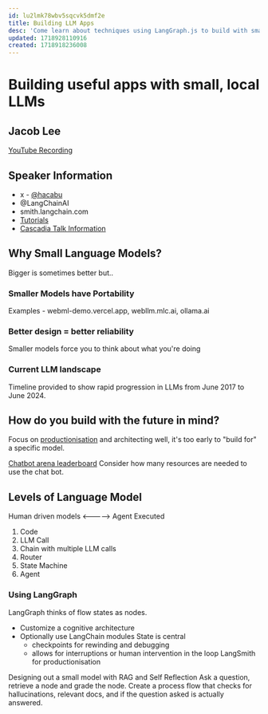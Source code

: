 ```yaml
---
id: lu2lmk78wbv5sqcvk5dmf2e
title: Building LLM Apps
desc: 'Come learn about techniques using LangGraph.js to build with smaller LLMs, and some of the benefits to designing apps to work with OSS models rather than always opting for the largest and most powerful.'
updated: 1718928110916
created: 1718918236008
---
```

# Building useful apps with small, local LLMs
## Jacob Lee
[YouTube Recording](https://www.youtube.com/watch?v=Kl6JKqkhYWA)

## Speaker Information
- x - [@hacabu](https://twitter.com/hacubu)
- @LangChainAI
- smith.langchain.com
- [Tutorials](https://langchain-ai.github.io/langgraphjs/tutorials)
- [Cascadia Talk Information](https://cascadiajs.com/2024/talks/building-useful-apps-with-small-local-llms)

## Why Small Language Models?
Bigger is sometimes better but..

### Smaller Models have Portability 
Examples - webml-demo.vercel.app, webllm.mlc.ai, ollama.ai

### Better design = better reliability
Smaller models force you to think about what you're doing

### Current LLM landscape
Timeline provided to show rapid progression in LLMs from June 2017 to June 2024.

## How do you build with the future in mind?
Focus on [productionisation](https://en.wikipedia.org/wiki/Productionisation) and architecting well, it's too early to "build for" a specific model.

[Chatbot arena leaderboard](https://huggingface.co/spaces/lmsys/chatbot-arena-leaderboard)
Consider how many resources are needed to use the chat bot.


## Levels of Language Model
Human driven models <-----> Agent Executed
1. Code
2. LLM Call
3. Chain with multiple LLM calls
4. Router
5. State Machine
6. Agent

### Using LangGraph
LangGraph thinks of flow states as nodes.
- Customize a cognitive architecture
- Optionally use LangChain modules
State is central 
    - checkpoints for rewinding and debugging
    - allows for interruptions or human intervention in the loop
LangSmith for productionisation

Designing out a small model with RAG and Self Reflection
Ask a question, retrieve a node and grade the node. Create a process flow that checks for hallucinations, relevant docs, and if the question asked is actually answered.